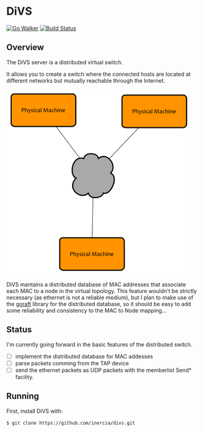 DiVS
=====

[![Go Walker](http://gowalker.org/api/v1/badge)](https://gowalker.org/github.com/inercia/divs)
[![Build Status](https://drone.io/github.com/inercia/divs/status.png)](https://drone.io/github.com/inercia/divs/latest)

## Overview

The DiVS server is a distributed virtual switch.

It allows you to create a switch where the connected hosts are located at
different networks but mutually reachable through the Internet.

![Overview](https://raw.githubusercontent.com/inercia/divs/master/docs/images/overview.png)

DiVS mantains a distributed database of MAC addresses that associate each MAC
to a node in the virtual topology. This feature wouldn't be strictly necessary (as
ethernet is not a reliable medium), but I plan to make use of the
[goraft](https://github.com/goraft/raft) library for the distributed database, so
it should be easy to add some reliability and consistency to the MAC to Node
mapping...

## Status

I'm currently going forward in the basic features of the distributed switch.

+ [ ] implement the distributed database for MAC addesses
+ [ ] parse packets comming from the TAP device
+ [ ] send the ethernet packets as UDP packets with the memberlist Send* facility.

## Running

First, install DiVS with:

```sh
$ git clone https://github.com/inercia/divs.git
```

